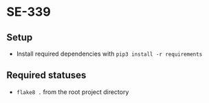 # SE-339

## Setup
* Install required dependencies with `pip3 install -r requirements`

## Required statuses
* `flake8 .` from the root project directory
